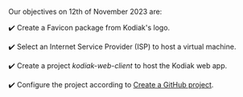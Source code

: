 Our objectives on 12th of November 2023 are:

:heavy_check_mark: Create a Favicon package from Kodiak's logo.

:heavy_check_mark: Select an Internet Service Provider (ISP) to host a virtual machine.

:heavy_check_mark: Create a project *kodiak-web-client* to host the Kodiak web app.

:heavy_check_mark: Configure the project according to [Create a GitHub project](https://github.com/polarlabs/kodiak-kb/blob/main/github/create-a-repo.md).
